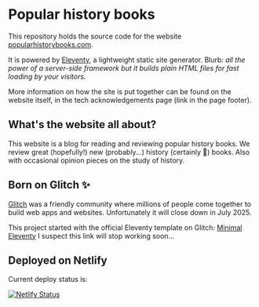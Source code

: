 # Popular history books

This repository holds the source code for the website [popularhistorybooks.com](https://popularhistorybooks.com).

It is powered by [Eleventy](https://www.11ty.dev/), a lightweight static site generator. Blurb: _all the power of a server-side framework but it builds plain HTML files for fast loading by your visitors._

More information on how the site is put together can be found on the website itself, in the tech acknowledgements page (link in the page footer).

## What's the website all about?

This website is a blog for reading and reviewing popular history books. We review great (hopefully!) new (probably...) history (certainly 🙂) books. Also with occasional opinion pieces on the study of history.

## Born on Glitch ✨

[Glitch](https://glitch.com) was a friendly community where millions of people come together to build web apps and websites. Unfortunately it will  close down in July 2025.

This project started with the official Eleventy template on Glitch: [Minimal Eleventy](https://glitch.com/edit/#!/remix/11ty) I suspect this link will stop working soon... 

## Deployed on Netlify

Current deploy status is:

[![Netlify Status](https://api.netlify.com/api/v1/badges/9d0a9294-2717-4163-be9f-13d6accfd658/deploy-status)](https://app.netlify.com/sites/pophistbooks/deploys)